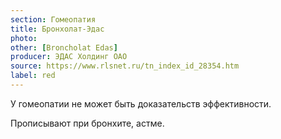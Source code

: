 ```yaml
---
section: Гомеопатия
title: Бронхолат-Эдас
photo:
other: [Broncholat Edas]
producer: ЭДАС Холдинг ОАО
source: https://www.rlsnet.ru/tn_index_id_28354.htm
label: red
---
```


У гомеопатии не может быть доказательств эффективности.

Прописывают при бронхите, астме.
